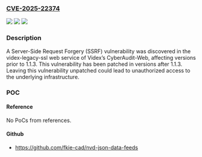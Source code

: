 ### [CVE-2025-22374](https://cve.mitre.org/cgi-bin/cvename.cgi?name=CVE-2025-22374)
![](https://img.shields.io/static/v1?label=Product&message=CyberAudit-Web&color=blue)
![](https://img.shields.io/static/v1?label=Version&message=%3D%20%3C%3D%201.1.3%20&color=brighgreen)
![](https://img.shields.io/static/v1?label=Vulnerability&message=CWE-918%20Server-Side%20Request%20Forgery%20(SSRF)&color=brighgreen)

### Description

A Server-Side Request Forgery (SSRF) vulnerability was discovered in the videx-legacy-ssl web service of Videx’s CyberAudit-Web, affecting versions prior to 1.1.3. This vulnerability has been patched in versions after 1.1.3. Leaving this vulnerability unpatched could lead to unauthorized access to the underlying infrastructure.

### POC

#### Reference
No PoCs from references.

#### Github
- https://github.com/fkie-cad/nvd-json-data-feeds

